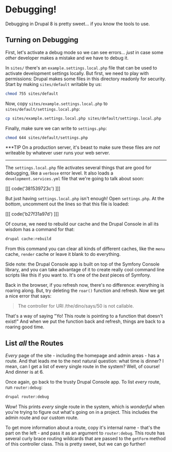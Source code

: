 # Debugging!

Debugging in Drupal 8 is pretty sweet... if you know the tools to use.

## Turning on Debugging

First, let's activate a debug mode so we can see errors... *just* in case some *other*
developer makes a mistake and we have to debug it.

In `sites/` there's an `example.settings.local.php` file that can be used to activate
development settings locally. But first, we need to play with permissions: Drupal
makes some files in this directory readonly for security. Start by making `sites/default`
writable by us:

```bash
chmod 755 sites/default
```

Now, copy `sites/example.settings.local.php` to `sites/default/settings.local.php`:


```bash
cp sites/example.settings.local.php sites/default/settings.local.php
```

Finally, make sure we can write to `settings.php`:

```bash
chmod 644 sites/default/settings.php
```

***TIP
On a production server, it's beast to make sure these files are *not* writeable by
whatever user runs your web server.
***

The `settings.local.php` file activates several things that are good for debugging, like
a `verbose` error level. It also loads a `development.services.yml` file that we're
going to talk about soon:

[[[ code('381539723c') ]]]

But just having `settings.local.php` isn't enough! Open `settings.php`. At the bottom,
uncomment out the lines so that this file is loaded:

[[[ code('b27f31a97d') ]]]

Of course, we need to rebuild our cache and the Drupal Console in all its wisdom
has a command for that:

```bash
drupal cache:rebuild
```

From this command you can clear all kinds of different caches, like the `menu` cache,
`render` cache or leave it blank to do everything.

Side note: the Drupal Console app is built on top of the Symfony Console library,
and you can take advantage of it to create really cool command line scripts like
this if you want to. It's one of the *best* pieces of Symfony.

Back in the browser, if you refresh now, there's no difference: everything is roaring
along. But, try deleting the `roar()` function and refresh. Now we get a nice error that
says:

> The controller for URI /the/dino/says/50 is not callable.

That's a way of saying "Yo! This route is pointing to a function that doesn't exist!"
And when we put the function back and refresh, things are back to a roaring good time.

## List *all* the Routes

*Every* page of the site - including the homepage and admin areas - has a route.
And that leads me to the next natural question: what time is dinner? I mean, can I
get a list of every single route in the system? Well, of course! And dinner is at 6.

Once again, go back to the trusty Drupal Console app. To list *every* route, run
`router:debug`:

```bash
drupal router:debug
```

Wow! This prints *every* single route in the system, which is *wonderful* when you're
trying to figure out what's going on in a project. This includes the admin route
and our custom route.

To get more information about a route, copy it's internal name - that's the part
on the left - and pass it as an argument to `router:debug`. This route has
several curly brace routing wildcards that are passed to the `getForm` method of
this controller class. This is pretty sweet, but we can go further!
